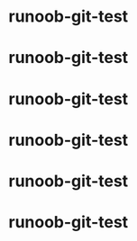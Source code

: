 # runoob-git-test
# runoob-git-test
# runoob-git-test
# runoob-git-test
# runoob-git-test
# runoob-git-test
